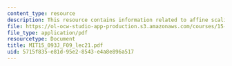 ```yaml
---
content_type: resource
description: This resource contains information related to affine scaling algorithm.
file: https://ol-ocw-studio-app-production.s3.amazonaws.com/courses/15-093j-optimization-methods-fall-2009/5715f835e81d95e28543e4a8e896a517_MIT15_093J_F09_lec21.pdf
file_type: application/pdf
resourcetype: Document
title: MIT15_093J_F09_lec21.pdf
uid: 5715f835-e81d-95e2-8543-e4a8e896a517
---
```


